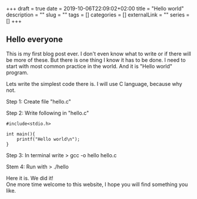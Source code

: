 +++ 
draft = true
date = 2019-10-06T22:09:02+02:00
title = "Hello world"
description = ""
slug = "" 
tags = []
categories = []
externalLink = ""
series = []
+++

## Hello everyone

This is my first blog post ever.
I don't even know what to write or if there will be more of these.
But there is one thing I know it has to be done.
I need to start with most common practice in the world.
And it is "Hello world" program.

Lets write the simplest code there is.
I will use C language, because why not.

Step 1:
Create file "hello.c"

Step 2:
Write following in "hello.c"

	#include<stdio.h>

	int main(){
		printf("Hello world\n");
	}

Step 3:
In terminal write > gcc -o hello hello.c

Stem 4:
Run with > ./hello

Here it is. We did it!  
One more time welcome to this website, I hope you will
find something you like.
